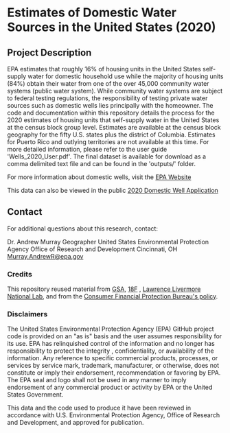 # Estimates of Domestic Water Sources in the United States (2020)

## Project Description

EPA estimates that roughly 16% of housing units in the United States
self-supply water for domestic household use while the majority of housing units (84%) obtain their water from one of the over 45,000 community water systems (public water system). While community water systems are subject to federal testing regulations, the responsibility of testing private water sources such as domestic wells lies principally with the homeowner. The code and documentation within this repository details the process for the 2020 estimates of housing units that self-supply water in the United States at the census block group level. Estimates are available at the census block geography for the fifty U.S. states plus the district of Columbia. Estimates for Puerto Rico and outlying territories are not available at this time. For more detailed information, please refer to the user guide 'Wells_2020_User.pdf'. The final dataset is available for download as a comma delimited text file and can be found in the 'outputs/' folder.

For more information about domestic wells, visit the [EPA Website](https://www.epa.gov/privatewells)

This data can also be viewed in the public [2020 Domestic Well Application](https://experience.arcgis.com/experience/be9006c30a2148f595693066441fb8eb)

## Contact

For additional questions about this research, contact:

Dr. Andrew Murray 
Geographer 
United States Environmental Protection Agency 
Office of Research and Development 
Cincinnati, OH 
[Murray.AndrewR@epa.gov](mailto:murray.andrewr@epa.gov)


### Credits

This repository reused material from [GSA](https://www.gsa.gov/), [18F](https://18f.gsa.gov/) , [Lawrence Livermore National Lab](https://www.llnl.gov/), and from the [Consumer Financial Protection Bureau's policy](https://github.com/cfpb/source-code-policy).

### Disclaimers

The United States Environmental Protection Agency (EPA) GitHub project code is provided on an "as is" basis and the user assumes responsibility for its use. EPA has relinquished control of the information and no longer has responsibility to protect the integrity , confidentiality, or availability of the information. Any reference to specific commercial products, processes, or services by service mark, trademark, manufacturer, or otherwise, does not constitute or imply their endorsement, recommendation or favoring by EPA. The EPA seal and logo shall not be used in any manner to imply endorsement of any commercial product or activity by EPA or the United States Government.

This data and the code used to produce it have been reviewed in accordance with U.S. Environmental Protection Agency, Office of Research and Development, and approved for publication.
